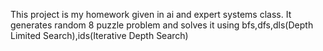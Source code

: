 This project is my homework given in ai and expert systems class. It generates random 8 puzzle problem and solves it using bfs,dfs,dls(Depth Limited Search),ids(Iterative Depth Search)
